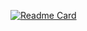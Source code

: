 [![Readme Card](https://github-readme-stats.vercel.app/api/pin/?username=Bayathy&repo=github-readme-stats)](https://github.com/anuraghazra/github-readme-stats)
